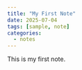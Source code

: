 ```yaml
---
title: "My First Note"
date: 2025-07-04
tags: [sample, note]
categories:
  - notes
---
```


This is my first note. 